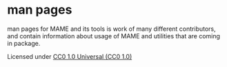 # **man pages** #

man pages for MAME and its tools is work of many different contributors, and contain information about usage of MAME and utilities that are coming in package.

Licensed under [CC0 1.0 Universal (CC0 1.0)](https://creativecommons.org/publicdomain/zero/1.0/)
